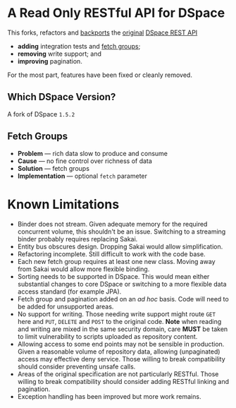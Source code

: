 A Read Only RESTful API for DSpace
==================================

This forks, refactors and [backports](#dspace "DSpace Version Support") the 
[original](scm.dspace.org/svn/repo/modules/dspace-rest/trunk/ "the source") 
[DSpace REST API](https://wiki.duraspace.org/display/DSPACE/REST+API "the spec")
 
 * __adding__ integration tests and [fetch groups](#fetch-groups "Support For Fetch Groups");
 * __removing__ write support; and 
 * __improving__ pagination.
 
For the most part, features have been fixed or cleanly removed. 
 
<a name='dspace'>Which DSpace Version?</a>
------------------
A fork of DSpace `1.5.2`

<a name='fetch-groups'>Fetch Groups</a>
-----------------

 * __Problem__ &mdash; rich data slow to produce and consume
 * __Cause__ &mdash; no fine control over richness of data  
 * __Solution__ &mdash; fetch groups
 * __Implementation__ &mdash; optional `fetch` parameter 

Known Limitations
=================

 * Binder does not stream. Given adequate memory for the required concurrent volume, 
   this shouldn't be an issue. Switching to a streaming binder probably requires replacing Sakai.
 * Entity bus obscures design. Dropping Sakai would allow simplification.
 * Refactoring incomplete. Still difficult to work with the code base.
 * Each new fetch group requires at least one new class. Moving away from Sakai would allow
   more flexible binding.
 * Sorting needs to be supported in DSpace. This would mean either substantial changes
   to core DSpace or switching to a more flexible data access standard (for example JPA).
 * Fetch group and pagination added on an _ad hoc_ basis. Code will need to be added for 
   unsupported areas. 
 * No support for writing. Those needing write support might route `GET` here and
   `PUT`, `DELETE` and `POST` to the original code. __Note__ when reading and writing
   are mixed in the same security domain, care __MUST__ be taken to limit vulnerability
   to scripts uploaded as repository content.
 * Allowing access to some end points may not be sensible in production. Given a reasonable volume
   of repository data, allowing (unpaginated) access may effective deny service. Those willing to 
   break compatibility should consider preventing unsafe calls.
 * Areas of the original specification are not particularly RESTful. Those willing to 
   break compatibility should consider adding RESTful linking and pagination.
 * Exception handling has been improved but more work remains.